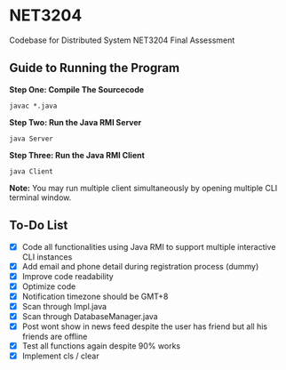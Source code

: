 # NET3204

Codebase for Distributed System NET3204 Final Assessment

## Guide to Running the Program

**Step One: Compile The Sourcecode**
```
javac *.java
```

**Step Two: Run the Java RMI Server**
```
java Server
```

**Step Three: Run the Java RMI Client**
```
java Client
```

**Note:** You may run multiple client simultaneously by opening multiple CLI terminal window.

## To-Do List
- [x] Code all functionalities using Java RMI to support multiple interactive CLI instances
- [x] Add email and phone detail during registration process (dummy)
- [x] Improve code readability
- [x] Optimize code
- [x] Notification timezone should be GMT+8
- [x] Scan through Impl.java
- [x] Scan through DatabaseManager.java
- [x] Post wont show in news feed despite the user has friend but all his friends are offline
- [x] Test all functions again despite 90% works
- [x] Implement cls / clear